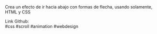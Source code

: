 Crea un efecto de ir hacia abajo con formas de flecha, usando solamente, HTML y CSS

Link Github:  
#css #scroll #animation #webdesign 
